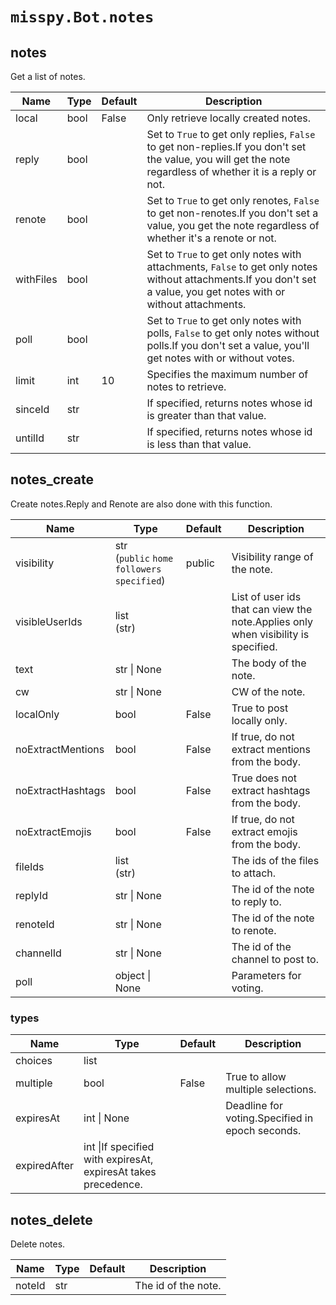 # `misspy.Bot.notes`
## notes
Get a list of notes.

Name | Type | Default | Description |
| - | - | - | - |
| local | bool | False | Only retrieve locally created notes.<br> |
| reply | bool | | Set to `True` to get only replies, `False` to get non-replies.If you don't set the value, you will get the note regardless of whether it is a reply or not.<br> |
| renote | bool | | Set to `True` to get only renotes, `False` to get non-renotes.If you don't set a value, you get the note regardless of whether it's a renote or not.|
| withFiles | bool | | Set to `True` to get only notes with attachments, `False` to get only notes without attachments.If you don't set a value, you get notes with or without attachments.|
| poll | bool | | Set to `True` to get only notes with polls, `False` to get only notes without polls.If you don't set a value, you'll get notes with or without votes.|
| limit | int | 10 | Specifies the maximum number of notes to retrieve.|
|sinceId | str | | If specified, returns notes whose id is greater than that value.<br> |
| untilId | str | | If specified, returns notes whose id is less than that value.<br> |

## notes_create
Create notes.Reply and Renote are also done with this function.

Name | Type | Default | Description |
| - | - | - | - |
| visibility | str<br>(`public` `home` `followers` `specified`) | public | Visibility range of the note.|
| visibleUserIds | list<br>(str) | | List of user ids that can view the note.Applies only when visibility is specified.<br> |
text | str &#124; None | | The body of the note.<br> |
| cw | str &#124; None | | CW of the note.|
| localOnly | bool | False | True to post locally only.|
| noExtractMentions | bool | False | If true, do not extract mentions from the body.|
| noExtractHashtags | bool | False | True does not extract hashtags from the body.|
| noExtractEmojis | bool | False | If true, do not extract emojis from the body.<br> |
| fileIds | list<br>(str) | | The ids of the files to attach.<br> |
| replyId | str &#124; None | | The id of the note to reply to.|
| renoteId | str &#124; None | | The id of the note to renote.|
| channelId | str &#124; None | | The id of the channel to post to.<br> |
| poll | object &#124; None | | Parameters for voting.|

### types

Name | Type | Default | Description |
| - | - | - | - |
| choices | list | ||
| multiple | bool | False | True to allow multiple selections.<br> |
| expiresAt | int &#124; None | | Deadline for voting.Specified in epoch seconds.<br> |
| expiredAfter | int &#124;If specified with expiresAt, expiresAt takes precedence.<br> |

<!--
Name | Type | Default | Description |
| - | - | - | - |
| | | | |
| | | | |
| | | | |
-->
## notes_delete
Delete notes.

Name | Type | Default | Description |
| - | - | - | - |
| noteId | str | | The id of the note.|